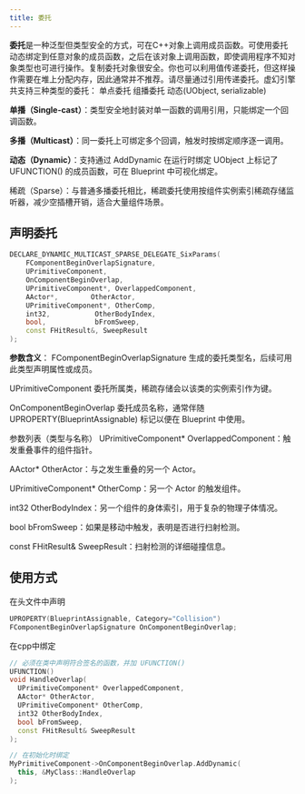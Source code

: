 ```yaml
---
title: 委托
---
```


**委托**是一种泛型但类型安全的方式，可在C++对象上调用成员函数。可使用委托动态绑定到任意对象的成员函数，之后在该对象上调用函数，即使调用程序不知对象类型也可进行操作。复制委托对象很安全。你也可以利用值传递委托，但这样操作需要在堆上分配内存，因此通常并不推荐。请尽量通过引用传递委托。虚幻引擎共支持三种类型的委托：
单点委托
组播委托
动态(UObject, serializable)

**单播（Single-cast）**：类型安全地封装对单一函数的调用引用，只能绑定一个回调函数。

**多播（Multicast）**：同一委托上可绑定多个回调，触发时按绑定顺序逐一调用。​
    
**动态（Dynamic）**：支持通过 AddDynamic 在运行时绑定 UObject 上标记了 UFUNCTION() 的成员函数，可在 Blueprint 中可视化绑定。​
    
稀疏（Sparse）：与普通多播委托相比，稀疏委托使用按组件实例索引稀疏存储监听器，减少空插槽开销，适合大量组件场景。

## 声明委托
```c++
DECLARE_DYNAMIC_MULTICAST_SPARSE_DELEGATE_SixParams(
    FComponentBeginOverlapSignature,
    UPrimitiveComponent,
    OnComponentBeginOverlap,
    UPrimitiveComponent*, OverlappedComponent,
    AActor*,        OtherActor,
    UPrimitiveComponent*, OtherComp,
    int32,           OtherBodyIndex,
    bool,            bFromSweep,
    const FHitResult&, SweepResult
);
```
**参数含义**：
FComponentBeginOverlapSignature
生成的委托类型名，后续可用此类型声明属性或成员。​

UPrimitiveComponent
委托所属类，稀疏存储会以该类的实例索引作为键。​

OnComponentBeginOverlap
委托成员名称，通常伴随 UPROPERTY(BlueprintAssignable) 标记以便在 Blueprint 中使用。​

参数列表（类型与名称）
UPrimitiveComponent* OverlappedComponent：触发重叠事件的组件指针。​

AActor* OtherActor：与之发生重叠的另一个 Actor。​

UPrimitiveComponent* OtherComp：另一个 Actor 的触发组件。​

int32 OtherBodyIndex：另一个组件的身体索引，用于复杂的物理子体情况。​

bool bFromSweep：如果是移动中触发，表明是否进行扫射检测。​

const FHitResult& SweepResult：扫射检测的详细碰撞信息。

## 使用方式
在头文件中声明
```c++
UPROPERTY(BlueprintAssignable, Category="Collision")
FComponentBeginOverlapSignature OnComponentBeginOverlap;
```

在cpp中绑定
```c++
// 必须在类中声明符合签名的函数，并加 UFUNCTION()
UFUNCTION()
void HandleOverlap(
  UPrimitiveComponent* OverlappedComponent,
  AActor* OtherActor,
  UPrimitiveComponent* OtherComp,
  int32 OtherBodyIndex,
  bool bFromSweep,
  const FHitResult& SweepResult
);

// 在初始化时绑定
MyPrimitiveComponent->OnComponentBeginOverlap.AddDynamic(
  this, &MyClass::HandleOverlap
);
```